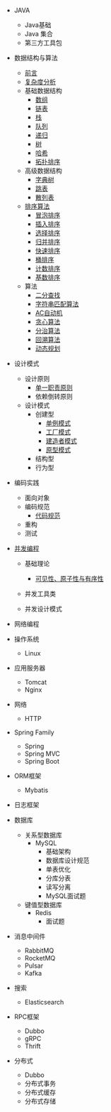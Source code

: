 
- JAVA

  - Java基础
  - Java 集合
  - 第三方工具包

- 数据结构与算法
  - [前言](./docs/algorithm/前言.md)
  - [复杂度分析](./docs/algorithm/复杂度分析.md)
  - 基础数据结构
    - [数组](./docs/algorithm/数组.md)
    - [链表](./docs/algorithm/链表.md)
    - [栈](./docs/algorithm/栈.md)
    - [队列](./docs/algorithm/队列.md)
    - [递归](./docs/algorithm/递归.md)
    - [树](./docs/algorithm/树.md)
    - [哈希](./docs/algorithm/哈希.md)
    - [拓扑排序](./docs/algorithm/拓扑排序.md)
  - 高级数据结构
    - [字典树](./docs/algorithm/字典树.md)
    - [跳表](./docs/algorithm/跳表.md)
    - [散列表](./docs/algorithm/散列表.md)
  - [排序算法](./docs/algorithm/排序算法.md)
    - [冒泡排序](./docs/algorithm/冒泡排序.md)
    - [插入排序](./docs/algorithm/插入排序.md)
    - [选择排序](./docs/algorithm/选择排序.md)
    - [归并排序](./docs/algorithm/归并排序.md)
    - [快速排序](./docs/algorithm/快速排序.md)
    - [桶排序](./docs/algorithm/桶排序.md)
    - [计数排序](./docs/algorithm/计数排序.md)
    - [基数排序](./docs/algorithm/基数排序.md)
  - 算法
    - [二分查找](./docs/algorithm/二分查找.md)
    - [字符串匹配算法](./docs/algorithm/字符串匹配算法.md)
    - [AC自动机](./docs/algorithm/AC自动机.md)
    - [贪心算法](./docs/algorithm/贪心算法.md)
    - [分治算法](./docs/algorithm/分治算法.md)
    - [回溯算法](./docs/algorithm/回溯算法.md)
    - [动态规划](./docs/algorithm/动态规划.md)
- 设计模式

  - 设计原则
    - [单一职责原则](./docs/designPattern/designPrinciple/单一职责原则.md)	
    - 依赖倒转原则
  - 设计模式
    - 创建型
      - [单例模式](./docs/designPattern/designPattern/单例模式.md)
      - [工厂模式](./docs/designPattern/designPattern/工厂模式.md)
      - [建造者模式](./docs/designPattern/designPattern/建造者模式.md)	
      - [原型模式](./docs/designPattern/designPattern/原型模式.md)
    - 结构型
    - 行为型


- 编码实践

  - 面向对象
  - 编码规范
    - [代码规范](./docs/cleanCode/specification/代码规范.md)
  - 重构
  - 测试
- [并发编程](./docs/concurrent/并发编程.md)

  - 基础理论

    - [可见性、原子性与有序性](./docs/concurrent/可见性、原子性与有序性.md)
  - 并发工具类
  - 并发设计模式
- 网络编程


- 操作系统

  * Linux
- 应用服务器

  * Tomcat
  * Nginx
- 网络

  - HTTP


- Spring Family

  - Spring
  - Spring MVC
  - Spring Boot

- ORM框架
  - Mybatis


- 日志框架
- 数据库
  * 关系型数据库
    * MySQL
      * 基础架构
      * 数据库设计规范
      * 单表优化
      * 分库分表
      * 读写分离
      * MySQL面试题
  * 键值型数据库
    * Redis
      * 面试题
- 消息中间件

  * RabbitMQ
  * RocketMQ
  * Pulsar
  * Kafka
- 搜索

  * Elasticsearch
- RPC框架

  - Dubbo 
  - gRPC 
  - Thrift
- 分布式

  * Dubbo
  * 分布式事务
  * 分布式缓存
  * 分布式存储